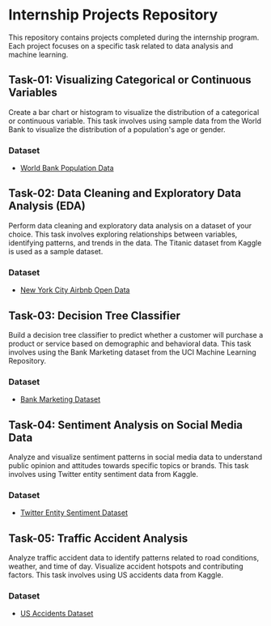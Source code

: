 # Internship Projects Repository

This repository contains projects completed during the internship program. Each project focuses on a specific task related to data analysis and machine learning.

## Task-01: Visualizing Categorical or Continuous Variables
Create a bar chart or histogram to visualize the distribution of a categorical or continuous variable. This task involves using sample data from the World Bank to visualize the distribution of a population's age or gender.

### Dataset
- [World Bank Population Data](https://data.worldbank.org/indicator/SP.POP.TOTL)

## Task-02: Data Cleaning and Exploratory Data Analysis (EDA)
Perform data cleaning and exploratory data analysis on a dataset of your choice. This task involves exploring relationships between variables, identifying patterns, and trends in the data. The Titanic dataset from Kaggle is used as a sample dataset.

### Dataset
- [New York City Airbnb Open Data](https://www.kaggle.com/datasets/dgomonov/new-york-city-airbnb-open-data)

## Task-03: Decision Tree Classifier
Build a decision tree classifier to predict whether a customer will purchase a product or service based on demographic and behavioral data. This task involves using the Bank Marketing dataset from the UCI Machine Learning Repository.

### Dataset
- [Bank Marketing Dataset](https://archive.ics.uci.edu/ml/datasets/Bank+Marketing)

## Task-04: Sentiment Analysis on Social Media Data
Analyze and visualize sentiment patterns in social media data to understand public opinion and attitudes towards specific topics or brands. This task involves using Twitter entity sentiment data from Kaggle.

### Dataset
- [Twitter Entity Sentiment Dataset](https://www.kaggle.com/datasets/jp797498e/twitter-entity-sentiment-)

## Task-05: Traffic Accident Analysis
Analyze traffic accident data to identify patterns related to road conditions, weather, and time of day. Visualize accident hotspots and contributing factors. This task involves using US accidents data from Kaggle.

### Dataset
- [US Accidents Dataset](https://www.kaggle.com/datasets/sobhanmoosavi/us-accidents/data)
